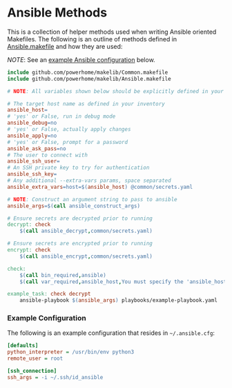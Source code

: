 # Ansible Methods
This is a collection of helper methods used when writing Ansible oriented Makefiles. The following is an outline of methods defined in [Ansible.makefile](../Ansible.makefile) and how they are used:

*NOTE*: See an [example Ansible configuration](#example-configuration) below.

```Makefile
include github.com/powerhome/makelib/Common.makefile
include github.com/powerhome/makelib/Ansible.makefile

# NOTE: All variables shown below should be explicitly defined in your Makefile

# The target host name as defined in your inventory
ansible_host=
# 'yes' or False, run in debug mode
ansible_debug=no
# 'yes' or False, actually apply changes
ansible_apply=no
# 'yes' or False, prompt for a password
ansible_ask_pass=no
# The user to connect with
ansible_ssh_user=
# An SSH private key to try for authentication
ansible_ssh_key=
# Any additional --extra-vars params, space separated
ansible_extra_vars=host=$(ansible_host) @common/secrets.yaml

# NOTE: Construct an argument string to pass to ansible
ansible_args=$(call ansible_construct_args)

# Ensure secrets are decrypted prior to running
decrypt: check
	$(call ansible_decrypt,common/secrets.yaml)

# Ensure secrets are encrypted prior to running
encrypt: check
	$(call ansible_encrypt,common/secrets.yaml)

check:
	$(call bin_required,ansible)
	$(call var_required,ansible_host,You must specify the 'ansible_host' variable)

example_task: check decrypt
	ansible-playbook $(ansible_args) playbooks/example-playbook.yaml

```

### Example Configuration
The following is an example configuration that resides in `~/.ansible.cfg`:

```ini
[defaults]
python_interpreter = /usr/bin/env python3
remote_user = root

[ssh_connection]
ssh_args = -i ~/.ssh/id_ansible
```
